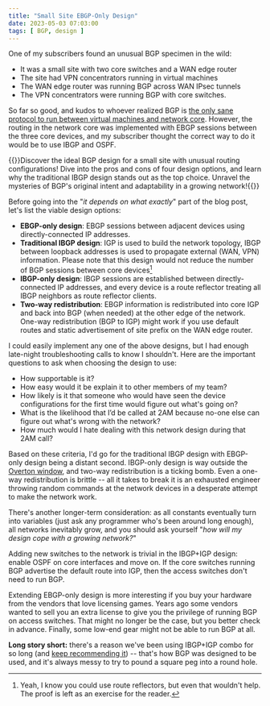 ```yaml
---
title: "Small Site EBGP-Only Design"
date: 2023-05-03 07:03:00
tags: [ BGP, design ]
---
```

One of my subscribers found an unusual BGP specimen in the wild:

* It was a small site with two core switches and a WAN edge router
* The site had VPN concentrators running in virtual machines
* The WAN edge router was running BGP across WAN IPsec tunnels
* The VPN concentrators were running BGP with core switches.

So far so good, and kudos to whoever realized BGP is [the only sane protocol to run between virtual machines and network core](/2016/03/dont-run-ospf-with-your-customers/). However, the routing in the network core was implemented with EBGP sessions between the three core devices, and my subscriber thought the correct way to do it would be to use IBGP and OSPF.
<!--more-->
{{<tldr intent="Summary" model="excited ChatGPT using GPT-4 model" comment="Had to tell ChatGPT to create an exciting summary, the regular one was too boring 🤷‍♂️">}}Discover the ideal BGP design for a small site with unusual routing configurations! Dive into the pros and cons of four design options, and learn why the traditional IBGP design stands out as the top choice. Unravel the mysteries of BGP's original intent and adaptability in a growing network!{{</tldr>}}

Before going into the "_it depends on what exactly_" part of the blog post, let's list the viable design options:

* **EBGP-only design**: EBGP sessions between adjacent devices using directly-connected IP addresses.
* **Traditional IBGP design**: IGP is used to build the network topology, IBGP between loopback addresses is used to propagate external (WAN, VPN) information. Please note that this design would not reduce the number of BGP sessions between core devices[^RR]
* **IBGP-only design**: IBGP sessions are established between directly-connected IP addresses, and every device is a route reflector treating all IBGP neighbors as route reflector clients.
* **Two-way redistribution**: EBGP information is redistributed into core IGP and back into BGP (when needed) at the other edge of the network. One-way redistribution (BGP to IGP) might work if you use default routes and static advertisement of site prefix on the WAN edge router.

I could easily implement any one of the above designs, but I had enough late-night troubleshooting calls to know I shouldn't. Here are the important questions to ask when choosing the design to use:

* How supportable is it?
* How easy would it be explain it to other members of my team?
* How likely is it that someone who would have seen the device configurations for the first time would figure out what's going on?
* What is the likelihood that I’d be called at 2AM because no-one else can figure out what's wrong with the network?
* How much would I hate dealing with this network design during that 2AM call?

Based on these criteria, I'd go for the traditional IBGP design with EBGP-only design being a distant second. IBGP-only design is way outside the [Overton window](https://en.wikipedia.org/wiki/Overton_window), and two-way redistribution is a ticking bomb. Even a one-way redistribution is brittle -- all it takes to break it is an exhausted engineer throwing random commands at the network devices in a desperate attempt to make the network work.

There's another longer-term consideration: as all constants eventually turn into variables (just ask any programmer who's been around long enough), all networks inevitably grow, and you should ask yourself "_how will my design cope with a growing network?_"

Adding new switches to the network is trivial in the IBGP+IGP design: enable OSPF on core interfaces and move on. If the core switches running BGP advertise the default route into IGP, then the access switches don't need to run BGP.

Extending EBGP-only design is more interesting if you buy your hardware from the vendors that love licensing games. Years ago some vendors wanted to sell you an extra license to give you the privilege of running BGP on access switches. That might no longer be the case, but you better check in advance. Finally, some low-end gear might not be able to run BGP at all.

**Long story short:** there's a reason we've been using IBGP+IGP combo for so long (and [keep recommending it](/2023/04/multi-vendor-evpn-fabric/)) -- that's how BGP was designed to be used, and it's always messy to try to pound a square peg into a round hole.

[^RR]: Yeah, I know you could use route reflectors, but even that wouldn't help. The proof is left as an exercise for the reader.
